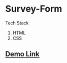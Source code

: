 # Survey-Form

Tech Stack
  1. HTML
  2. CSS

## [Demo Link](http://coding-camp-survey-form.surge.sh/)

